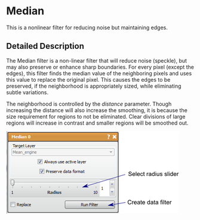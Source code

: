 # Median

This is a nonlinear filter for reducing noise but maintaining edges.

## Detailed Description

The Median filter is a non-linear filter that will reduce noise (speckle), but may also preserve or enhance sharp boundaries. For every pixel (except the edges), this filter finds the median value of the neighboring pixels and uses this value to replace the original pixel. This causes the edges to be preserved, if the neighborhood is appropriately sized, while eliminating subtle variations.

The neighborhood is controlled by the *distance* parameter. Though increasing the distance will also increase the smoothing, it is because the size requirement for regions to not be eliminated. Clear divisions of large regions will increase in contrast and smaller regions will be smoothed out.

![alt text](../images/MedianGUI.png)
